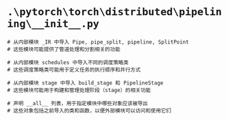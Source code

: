 # `.\pytorch\torch\distributed\pipelining\__init__.py`

```
# 从内部模块 _IR 中导入 Pipe, pipe_split, pipeline, SplitPoint
# 这些模块可能提供了管道处理和分割相关的功能

# 从内部模块 schedules 中导入不同的调度策略类
# 这些调度策略类可能用于定义任务的执行顺序和并行方式

# 从内部模块 stage 中导入 build_stage 和 PipelineStage
# 这些模块可能用于构建和管理处理阶段（stage）的相关功能

# 声明 __all__ 列表，用于指定模块中哪些对象应该被导出
# 这些对象包括之前导入的类和函数，以便外部模块可以访问和使用它们
```